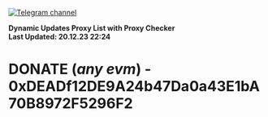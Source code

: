 [![Telegram channel](https://img.shields.io/endpoint?url=https://runkit.io/damiankrawczyk/telegram-badge/branches/master?url=https://t.me/n4z4v0d)](https://t.me/n4z4v0d) 

**Dynamic Updates Proxy List with Proxy Checker**  
**Last Updated: 20.12.23 22:24**

# DONATE (_any evm_) - 0xDEADf12DE9A24b47Da0a43E1bA70B8972F5296F2
